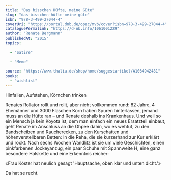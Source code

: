 ```yaml
---
title: "Das bisschen Hüfte, meine Güte"
slug: "das-bisschen-hüfte-meine-güte"
isbn: "978-3-499-27044-4"
coverUri: "https://portal.dnb.de/opac/mvb/cover?isbn=978-3-499-27044-4"
cataloguePermalink: "https://d-nb.info/1061001229"
author: "Renate Bergmann"
publishedAt: "2015"
topics:
  
  - "Satire"
    
  - "Meme"
    
source: "https://www.thalia.de/shop/home/suggestartikel/A1034942481"
books: 
  - "wishlist"
---
```

Hinfallen, Aufstehen, Körnchen trinken

Renates Rollator rollt und rollt, aber nicht vollkommen rund: 82 Jahre, 4 
Ehemänner und 3000 Flaschen Korn haben Spuren hinterlassen, jemand muss an die 
Hüfte ran – und Renate deshalb ins Krankenhaus. Und weil so ein Mensch ja kein 
Koyota ist, dem man einfach ein neues Ersatzteil einbaut, geht Renate im 
Anschluss an die Ohpee dahin, wo es wehtut, zu den Bandscheiben und 
Raucherecken, zu den Kurschatten und höhenverstellbaren Betten: In die Reha, 
die sie kurzerhand zur Kur erklärt und rockt. Nach sechs Wochen Wandlitz ist 
sie um viele Geschichten, einen pinkfarbenen Jockeyanzug, ein paar Schuhe mit 
Spannweite H, eine ganz besondere Halskette und eine Erkenntnis reicher:

«Frau Köster hat neulich gesagt 'Hauptsache, oben klar und unten dicht.'»

Da hat se recht.